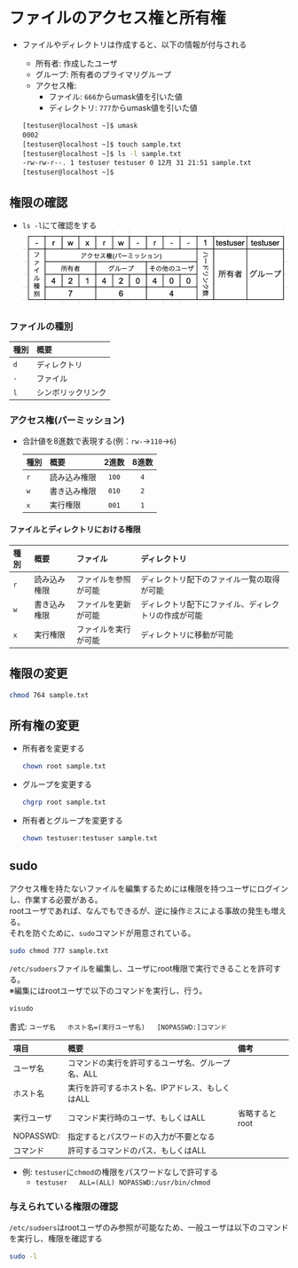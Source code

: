 # ファイルのアクセス権と所有権

- ファイルやディレクトリは作成すると、以下の情報が付与される
  - 所有者: 作成したユーザ
  - グループ: 所有者のプライマリグループ
  - アクセス権:
    - ファイル: `666`からumask値を引いた値
    - ディレクトリ: `777`からumask値を引いた値

  ```sh
  [testuser@localhost ~]$ umask
  0002
  [testuser@localhost ~]$ touch sample.txt
  [testuser@localhost ~]$ ls -l sample.txt
  -rw-rw-r--. 1 testuser testuser 0 12月 31 21:51 sample.txt
  [testuser@localhost ~]$
  ```

## 権限の確認
- `ls -l`にて確認をする
![ファイルのアクセス権と所有権](/images/permission_and_owner/01.png)

### ファイルの種別
|種別|概要|
|:--|:--|
|`d`|ディレクトリ|
|`-`|ファイル|
|`l`|シンボリックリンク|

### アクセス権(パーミッション)
- 合計値を8進数で表現する(例：`rw-`→`110`→`6`)

  |種別|概要|2進数|8進数|
  |:--|:--|:--:|:--:|
  |`r`|読み込み権限|`100`|`4`|
  |`w`|書き込み権限|`010`|`2`|
  |`x`|実行権限|`001`|`1`|

#### ファイルとディレクトリにおける権限
|種別|概要|ファイル|ディレクトリ|
|:--|:--|:--|:--|
|`r`|読み込み権限|ファイルを参照が可能|ディレクトリ配下のファイル一覧の取得が可能|
|`w`|書き込み権限|ファイルを更新が可能|ディレクトリ配下にファイル、ディレクトリの作成が可能|
|`x`|実行権限|ファイルを実行が可能|ディレクトリに移動が可能|

## 権限の変更
```sh
chmod 764 sample.txt
```

## 所有権の変更
- 所有者を変更する
  ```sh
  chown root sample.txt
  ```
- グループを変更する
  ```sh
  chgrp root sample.txt
  ```
- 所有者とグループを変更する
  ```sh
  chown testuser:testuser sample.txt
  ```

## sudo
アクセス権を持たないファイルを編集するためには権限を持つユーザにログインし、作業する必要がある。<br>
rootユーザであれば、なんでもできるが、逆に操作ミスによる事故の発生も増える。<br>
それを防ぐために、`sudo`コマンドが用意されている。

```sh
sudo chmod 777 sample.txt
```

`/etc/sudoers`ファイルを編集し、ユーザにroot権限で実行できることを許可する。<br>
※編集にはrootユーザで以下のコマンドを実行し、行う。

```sh
visudo
```

書式: `ユーザ名	ホスト名=(実行ユーザ名)	[NOPASSWD:]コマンド`

|項目|概要|備考|
|:--|:--|:--|
|ユーザ名|コマンドの実行を許可するユーザ名、グループ名、ALL||
|ホスト名|実行を許可するホスト名、IPアドレス、もしくはALL||
|実行ユーザ|コマンド実行時のユーザ、もしくはALL|省略するとroot|
|NOPASSWD:|指定するとパスワードの入力が不要となる||
|コマンド|許可するコマンドのパス、もしくはALL||

- 例: `testuser`に`chmod`の権限をパスワードなしで許可する<br>
  - `testuser	ALL=(ALL) NOPASSWD:/usr/bin/chmod`

### 与えられている権限の確認
`/etc/sudoers`はrootユーザのみ参照が可能なため、一般ユーザは以下のコマンドを実行し、権限を確認する
```sh
sudo -l
```
